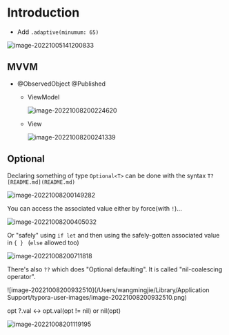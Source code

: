 #  Introduction

- Add `.adaptive(minumum: 65)`

![image-20221005141200833](https://wwwtypora.oss-cn-shanghai.aliyuncs.com/uPic/image-20221005141200833.png)

## MVVM

- @ObservedObject @Published

  - ViewModel

    ![image-20221008200224620](https://wwwtypora.oss-cn-shanghai.aliyuncs.com/uPic/image-20221008200224620.png)

  - View

    ![image-20221008200241339](https://wwwtypora.oss-cn-shanghai.aliyuncs.com/uPic/image-20221008200241339.png)



## Optional

Declaring something of type `Optional<T>` can be done with the syntax `T? [README.md](README.md) `

![image-20221008200149282](https://wwwtypora.oss-cn-shanghai.aliyuncs.com/uPic/image-20221008200149282.png)

You can access the associated value either by force(with `!`)...

![image-20221008200405032](https://wwwtypora.oss-cn-shanghai.aliyuncs.com/uPic/image-20221008200405032.png)

Or "safely" using `if let` and then using the safely-gotten associated value in `{ } ` (`else` allowed too)

![image-20221008200711818](https://wwwtypora.oss-cn-shanghai.aliyuncs.com/uPic/image-20221008200711818.png)

There's also `??` which does "Optional defaulting". It is called "nil-coalescing operator".

![image-20221008200932510](/Users/wangmingjie/Library/Application Support/typora-user-images/image-20221008200932510.png)

opt ?.val <-> opt.val(opt != nil) or nil(opt)

![image-20221008201119195](https://wwwtypora.oss-cn-shanghai.aliyuncs.com/uPic/image-20221008201119195.png)
